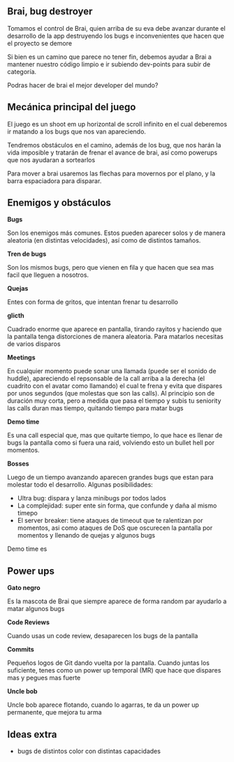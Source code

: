 ## Brai, bug destroyer

Tomamos el control de Brai, quien arriba de su eva debe avanzar durante el desarrollo de la app destruyendo los bugs e inconvenientes que hacen que el proyecto se demore

Si bien es un camino que parece no tener fin, debemos ayudar a Brai a mantener nuestro código limpio e ir subiendo dev-points para subir de categoría.

Podras hacer de brai el mejor developer del mundo?


## Mecánica principal del juego

El juego es un shoot em up horizontal de scroll infinito en el cual deberemos ir matando a los bugs que nos van apareciendo.

Tendremos obstáculos en el camino, además de los bug, que nos harán la vida imposible y tratarán de frenar el avance de brai, así como powerups que nos ayudaran a sortearlos

Para mover a brai usaremos las flechas para movernos por el plano, y la barra espaciadora para disparar.

## Enemigos y obstáculos

**Bugs** 

Son los enemigos más comunes. Estos pueden aparecer solos y de manera aleatoria (en distintas velocidades), así como de distintos tamaños. 

**Tren de bugs**

Son los mismos bugs, pero que vienen en fila y que hacen que sea mas facil que lleguen a nosotros.

**Quejas**

Entes con forma de gritos, que intentan frenar tu desarrollo

**glicth**

Cuadrado enorme que aparece en pantalla, tirando rayitos y haciendo que la pantalla tenga distorciones de manera aleatoria. Para matarlos necesitas de varios disparos


**Meetings**

En cualquier momento puede sonar una llamada (puede ser el sonido de huddle), apareciendo el repsonsable de la call arriba a la derecha (el cuadrito con el avatar como llamando) el cual te frena y evita que dispares por unos segundos (que molestas que son las calls). Al principio son de duración muy corta, pero a medida que pasa el tiempo y subis tu seniority las calls duran mas tiempo, quitando tiempo para matar bugs


**Demo time**

Es una call especial que, mas que quitarte tiempo, lo que hace es llenar de bugs la pantalla como si fuera una raid, volviendo esto un bullet hell por momentos.


**Bosses**

Luego de un tiempo avanzando aparecen grandes bugs que estan para molestar todo el desarrollo. Algunas posibilidades:
- Ultra bug: dispara y lanza minibugs por todos lados
- La complejidad: super ente sin forma, que confunde y daña al mismo timepo
- El server breaker: tiene ataques de timeout que te ralentizan por momentos, asi como ataques de DoS que oscurecen la pantalla por momentos y llenando de quejas y algunos bugs

Demo time es

## Power ups

**Gato negro**

Es la mascota de Brai que siempre aparece de forma random par ayudarlo a matar algunos bugs

**Code Reviews**

Cuando usas un code review, desaparecen los bugs de la pantalla

**Commits** 

Pequeños logos de Git dando vuelta por la pantalla. Cuando juntas los suficiente, tenes como un power up temporal (MR) que hace que dispares mas y pegues mas fuerte

**Uncle bob**

Uncle bob aparece flotando, cuando lo agarras, te da un power up permanente, que mejora tu arma



## Ideas extra 

- bugs de distintos color con distintas capacidades

